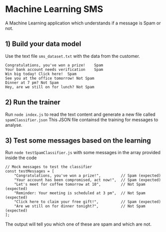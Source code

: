 # Machine Learning SMS
A Machine Learning application which understands if a message is Spam or not.

## 1) Build your data model
Use the text file ```sms_dataset.txt``` with the data from the customer.
```
Congratulations, you've won a prize!	Spam
Your bank account needs verification	Spam
Win big today! Click here!	Spam
See you at the office tomorrow!	Not Spam
Dinner at 7 pm?	Not Spam
Hey, are we still on for lunch?	Not Spam
```

## 2) Run the trainer
Run ```node index.js``` to read the text content and generate a new file called ```spamClassifier.json```
This JSON file containsd the training for messages to analyse.

## 3) Test some messages based on the learning
Run ```node testSpamClassifier.js``` with some messages in the array provided inside the code
```
// Mock messages to test the classifier
const testMessages = [
    "Congratulations, you've won a prize!",         // Spam (expected)
    "Your account has been compromised, act now!",  // Spam (expected)
    "Let's meet for coffee tomorrow at 10",         // Not Spam (expected)
    "Reminder: Your meeting is scheduled at 3 pm",  // Not Spam (expected)
    "Click here to claim your free gift!",          // Spam (expected)
    "Are we still on for dinner tonight?",          // Not Spam (expected)
];
```
The output will tell you which one of these are spam and which are not.


